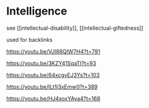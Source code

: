 # Intelligence

see [[intellectual-disability]], [[intellectual-giftedness]]

used for backlinks

<https://youtu.be/VJI88QIW7H4?t=791>

<https://youtu.be/3KZY41SqaTI?t=93>

<https://youtu.be/64xcgvEJ3Ys?t=103>

<https://youtu.be/ILt1j3xEmw0?t=389>

<https://youtu.be/HJ4xoxYAya4?t=168>
